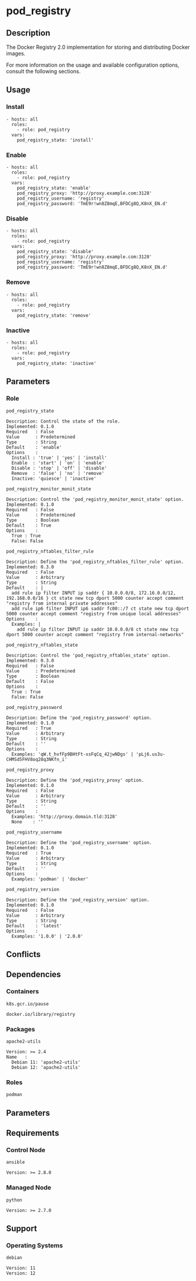 # pod_registry

## Description

The Docker Registry 2.0 implementation for storing and distributing Docker
images.

For more information on the usage and available configuration options,
consult the following sections.

## Usage

### Install

```
- hosts: all
  roles:
    - role: pod_registry
  vars:
    pod_registry_state: 'install'
```

### Enable

```
- hosts: all
  roles:
    - role: pod_registry
  vars:
    pod_registry_state: 'enable'
    pod_registry_proxy: 'http://proxy.example.com:3128'
    pod_registry_username: 'registry'
    pod_registry_password: 'TmE9r!wn8Z8mqE,BFDCg8Q,K8nX_EN.d'
```

### Disable

```
- hosts: all
  roles:
    - role: pod_registry
  vars:
    pod_registry_state: 'disable'
    pod_registry_proxy: 'http://proxy.example.com:3128'
    pod_registry_username: 'registry'
    pod_registry_password: 'TmE9r!wn8Z8mqE,BFDCg8Q,K8nX_EN.d'
```

### Remove

```
- hosts: all
  roles:
    - role: pod_registry
  vars:
    pod_registry_state: 'remove'
```

### Inactive

```
- hosts: all
  roles:
    - role: pod_registry
  vars:
    pod_registry_state: 'inactive'
```

## Parameters

### Role

`pod_registry_state`

    Description: Control the state of the role.
    Implemented: 0.1.0
    Required   : False
    Value      : Predetermined
    Type       : String
    Default    : 'enable'
    Options    :
      Install : 'true' | 'yes' | 'install'
      Enable  : 'start' | 'on' | 'enable'
      Disable : 'stop' | 'off' | 'disable'
      Remove  : 'false' | 'no' | 'remove'
      Inactive: 'quiesce' | 'inactive'

`pod_registry_monitor_monit_state`

    Description: Control the 'pod_registry_monitor_monit_state' option.
    Implemented: 0.1.0
    Required   : False
    Value      : Predetermined
    Type       : Boolean
    Default    : True
    Options    :
      True : True
      False: False

`pod_registry_nftables_filter_rule`

    Description: Define the 'pod_registry_nftables_filter_rule' option.
    Implemented: 0.3.0
    Required   : False
    Value      : Arbitrary
    Type       : String
    Default    : |
      add rule ip filter INPUT ip saddr { 10.0.0.0/8, 172.16.0.0/12, 192.168.0.0/16 } ct state new tcp dport 5000 counter accept comment "registry from internal private addresses"
      add rule ip6 filter INPUT ip6 saddr fc00::/7 ct state new tcp dport 5000 counter accept comment "registry from unique local addresses"
    Options    :
      Examples: |
        add rule ip filter INPUT ip saddr 10.0.0.0/8 ct state new tcp dport 5000 counter accept comment "registry from internal-networks"

`pod_registry_nftables_state`

    Description: Control the 'pod_registry_nftables_state' option.
    Implemented: 0.3.0
    Required   : False
    Value      : Predetermined
    Type       : Boolean
    Default    : False
    Options    :
      True : True
      False: False

`pod_registry_password`

    Description: Define the 'pod_registry_password' option.
    Implemented: 0.1.0
    Required   : True
    Value      : Arbitrary
    Type       : String
    Default    : ''
    Options    :
      Examples: 'qW.t_hvfFp9BHtFt-xsFqCq_42jwNDgs' | 'pLj6.us3u-CHMSd5FHV8oq28q3NKfn_i'

`pod_registry_proxy`

    Description: Define the 'pod_registry_proxy' option.
    Implemented: 0.1.0
    Required   : False
    Value      : Arbitrary
    Type       : String
    Default    : ''
    Options    :
      Examples: 'http://proxy.domain.tld:3128'
      None    : ''

`pod_registry_username`

    Description: Define the 'pod_registry_username' option.
    Implemented: 0.1.0
    Required   : True
    Value      : Arbitrary
    Type       : String
    Default    : ''
    Options    :
      Examples: 'podman' | 'docker'

`pod_registry_version`

    Description: Define the 'pod_registry_version' option.
    Implemented: 0.1.0
    Required   : False
    Value      : Arbitrary
    Type       : String
    Default    : 'latest'
    Options    :
      Examples: '1.0.0' | '2.0.0'

## Conflicts

## Dependencies

### Containers

`k8s.gcr.io/pause`

`docker.io/library/registry`

### Packages

`apache2-utils`

    Version: >= 2.4
    Name   :
      Debian 11: 'apache2-utils'
      Debian 12: 'apache2-utils'

### Roles

`podman`

## Parameters

## Requirements

### Control Node

`ansible`

    Version: >= 2.8.0

### Managed Node

`python`

    Version: >= 2.7.0

## Support

### Operating Systems

`debian`

    Version: 11
    Version: 12
